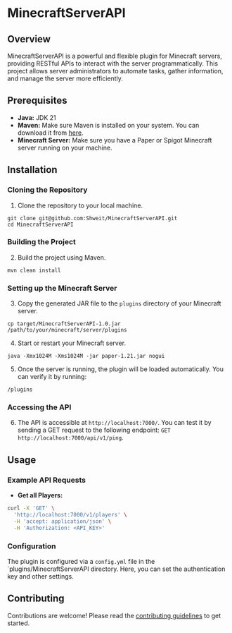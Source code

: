 # MinecraftServerAPI

## Overview
MinecraftServerAPI is a powerful and flexible plugin for Minecraft servers, 
providing RESTful APIs to interact with the server programmatically. 
This project allows server administrators to automate tasks, gather 
information, and manage the server more efficiently.

## Prerequisites
- **Java:** JDK 21
- **Maven:** Make sure Maven is installed on your system. 
  You can download it from [here](https://maven.apache.org/download.cgi).
- **Minecraft Server:** Make sure you have a Paper or Spigot Minecraft server running on your machine.

## Installation
### Cloning the Repository
1. Clone the repository to your local machine.
```shell
git clone git@github.com:Shweit/MinecraftServerAPI.git
cd MinecraftServerAPI
```
### Building the Project
2. Build the project using Maven.
```shell
mvn clean install
```
### Setting up the Minecraft Server
3. Copy the generated JAR file to the `plugins` directory of your Minecraft server.
```shell
cp target/MinecraftServerAPI-1.0.jar /path/to/your/minecraft/server/plugins
```
4. Start or restart your Minecraft server.
```shell
java -Xmx1024M -Xms1024M -jar paper-1.21.jar nogui
```
5.  Once the server is running, the plugin will be loaded automatically. You can verify it by running:
```shell
/plugins
```
### Accessing the API
6. The API is accessible at `http://localhost:7000/`. You can test it by sending a GET request to the following endpoint: `GET http://localhost:7000/api/v1/ping`.

## Usage
### Example API Requests
- **Get all Players:**
```bash
curl -X 'GET' \
  'http://localhost:7000/v1/players' \
  -H 'accept: application/json' \
  -H 'Authorization: <API_KEY>'
```
### Configuration
The plugin is configured via a `config.yml` file in the `plugins/MinecraftServerAPI directory. Here, you can set the authentication key and other settings.

## Contributing
Contributions are welcome! Please read the [contributing guidelines](CONTRIBUTING.md) to get started.